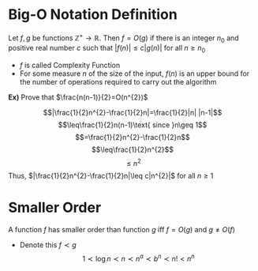 # Big-O Notation Definition
Let $f,g$ be functions $\mathbb{Z}^{+}\rightarrow \mathbb{R}$. Then $f=O(g)$ if there is an integer $n_{0}$ and positive real number $c$ such that $|f(n)|\leq c|g(n)|$ for all $n\geq n_{0}$
- $f$ is called Complexity Function
- For some measure $n$ of the size of the input, $f(n)$ is an upper bound for the number of operations required to carry out the algorithm

**Ex)**
Prove that $\frac{n(n-1)}{2}=O(n^{2})$

$$|\frac{1}{2}n^{2}-\frac{1}{2}n|=\frac{1}{2}|n| |n-1|$$
$$\leq\frac{1}{2}n(n-1)\text{ since }n\geq 1$$
$$=\frac{1}{2}n^{2}-\frac{1}{2}n$$
$$\leq\frac{1}{2}n^{2}$$
$$\leq n^{2}$$
Thus, $|\frac{1}{2}n^{2}-\frac{1}{2}n|\leq c|n^{2}|$ for all $n\geq 1$

# Smaller Order
A function $f$  has smaller order than function $g$ iff $f=O(g)$ and $g\neq O(f)$
- Denote this $f\prec g$
$$1\prec\log n\prec n\prec n^{a}\prec b^{n}\prec n!<n^{n}$$
